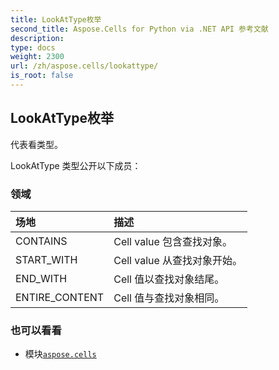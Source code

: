 ```yaml
---
title: LookAtType枚举
second_title: Aspose.Cells for Python via .NET API 参考文献
description:
type: docs
weight: 2300
url: /zh/aspose.cells/lookattype/
is_root: false
---
```

## LookAtType枚举
代表看类型。



LookAtType 类型公开以下成员：

### 领域
|场地|描述|
| :- | :- |
| CONTAINS | Cell value 包含查找对象。|
| START_WITH | Cell value 从查找对象开始。|
| END_WITH | Cell 值以查找对象结尾。|
| ENTIRE_CONTENT | Cell 值与查找对象相同。|



### 也可以看看
* 模块[`aspose.cells`](..)
